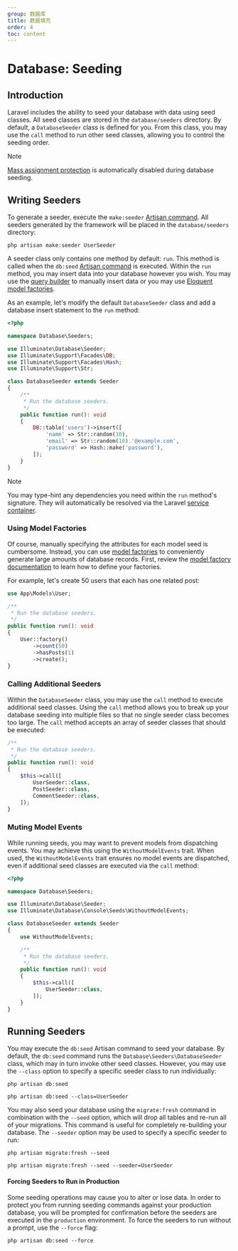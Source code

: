 ```yaml
---
group: 数据库
title: 数据填充
order: 4
toc: content
---
```

# Database: Seeding

## Introduction

Laravel includes the ability to seed your database with data using seed classes. All seed classes are stored in the `database/seeders` directory. By default, a `DatabaseSeeder` class is defined for you. From this class, you may use the `call` method to run other seed classes, allowing you to control the seeding order.

> [!NOTE]  
> [Mass assignment protection](/docs/{{version}}/eloquent#mass-assignment) is automatically disabled during database seeding.

<a name="writing-seeders"></a>
## Writing Seeders

To generate a seeder, execute the `make:seeder` [Artisan command](/docs/{{version}}/artisan). All seeders generated by the framework will be placed in the `database/seeders` directory:

```shell
php artisan make:seeder UserSeeder
```

A seeder class only contains one method by default: `run`. This method is called when the `db:seed` [Artisan command](/docs/{{version}}/artisan) is executed. Within the `run` method, you may insert data into your database however you wish. You may use the [query builder](/docs/{{version}}/queries) to manually insert data or you may use [Eloquent model factories](/docs/{{version}}/eloquent-factories).

As an example, let's modify the default `DatabaseSeeder` class and add a database insert statement to the `run` method:

```php
<?php

namespace Database\Seeders;

use Illuminate\Database\Seeder;
use Illuminate\Support\Facades\DB;
use Illuminate\Support\Facades\Hash;
use Illuminate\Support\Str;

class DatabaseSeeder extends Seeder
{
    /**
     * Run the database seeders.
     */
    public function run(): void
    {
        DB::table('users')->insert([
            'name' => Str::random(10),
            'email' => Str::random(10).'@example.com',
            'password' => Hash::make('password'),
        ]);
    }
}
```

> [!NOTE]  
> You may type-hint any dependencies you need within the `run` method's signature. They will automatically be resolved via the Laravel [service container](/docs/{{version}}/container).

<a name="using-model-factories"></a>
### Using Model Factories

Of course, manually specifying the attributes for each model seed is cumbersome. Instead, you can use [model factories](/docs/{{version}}/eloquent-factories) to conveniently generate large amounts of database records. First, review the [model factory documentation](/docs/{{version}}/eloquent-factories) to learn how to define your factories.

For example, let's create 50 users that each has one related post:

```php
use App\Models\User;

/**
 * Run the database seeders.
 */
public function run(): void
{
    User::factory()
        ->count(50)
        ->hasPosts(1)
        ->create();
}
```

<a name="calling-additional-seeders"></a>
### Calling Additional Seeders

Within the `DatabaseSeeder` class, you may use the `call` method to execute additional seed classes. Using the `call` method allows you to break up your database seeding into multiple files so that no single seeder class becomes too large. The `call` method accepts an array of seeder classes that should be executed:

```php
/**
 * Run the database seeders.
 */
public function run(): void
{
    $this->call([
        UserSeeder::class,
        PostSeeder::class,
        CommentSeeder::class,
    ]);
}
```

<a name="muting-model-events"></a>
### Muting Model Events

While running seeds, you may want to prevent models from dispatching events. You may achieve this using the `WithoutModelEvents` trait. When used, the `WithoutModelEvents` trait ensures no model events are dispatched, even if additional seed classes are executed via the `call` method:

```php
<?php

namespace Database\Seeders;

use Illuminate\Database\Seeder;
use Illuminate\Database\Console\Seeds\WithoutModelEvents;

class DatabaseSeeder extends Seeder
{
    use WithoutModelEvents;

    /**
     * Run the database seeders.
     */
    public function run(): void
    {
        $this->call([
            UserSeeder::class,
        ]);
    }
}
```

<a name="running-seeders"></a>
## Running Seeders

You may execute the `db:seed` Artisan command to seed your database. By default, the `db:seed` command runs the `Database\Seeders\DatabaseSeeder` class, which may in turn invoke other seed classes. However, you may use the `--class` option to specify a specific seeder class to run individually:

```shell
php artisan db:seed

php artisan db:seed --class=UserSeeder
```

You may also seed your database using the `migrate:fresh` command in combination with the `--seed` option, which will drop all tables and re-run all of your migrations. This command is useful for completely re-building your database. The `--seeder` option may be used to specify a specific seeder to run:

```shell
php artisan migrate:fresh --seed

php artisan migrate:fresh --seed --seeder=UserSeeder
```

<a name="forcing-seeding-production"></a>
#### Forcing Seeders to Run in Production

Some seeding operations may cause you to alter or lose data. In order to protect you from running seeding commands against your production database, you will be prompted for confirmation before the seeders are executed in the `production` environment. To force the seeders to run without a prompt, use the `--force` flag:

```shell
php artisan db:seed --force
```

